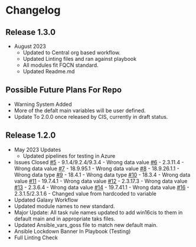 # Changelog

## Release 1.3.0

- August 2023
  - Updated to Central org based workflow.
  - Updated Linting files and ran against playbook
  - All modules fit FQCN standard.
  - Updated Readme.md

## Possible Future Plans For Repo
- Warning System Added
- More of the defalt main variables will be user defined.
- Update To 2.0.0 once released by CIS, currently in draft status.

## Release 1.2.0

- May 2023 Updates
  - Updated pipelines for testing in Azure
- Issues Closed
  [#5](https://github.com/ansible-lockdown/Windows-2016-CIS/issues/5) - 9.1.4/9.2.4/9.3.4 - Wrong data value
  [#6](https://github.com/ansible-lockdown/Windows-2016-CIS/issues/6) - 2.3.11.4 - Wrong data value
  [#7](https://github.com/ansible-lockdown/Windows-2016-CIS/issues/7) - 18.9.95.1 - Wrong data value
  [#8](https://github.com/ansible-lockdown/Windows-2016-CIS/issues/8) - 18.9.26.1.1 - Wrong data type
  [#9](https://github.com/ansible-lockdown/Windows-2016-CIS/issues/9) - 18.4.1 - Wrong data type
  [#10](https://github.com/ansible-lockdown/Windows-2016-CIS/issues/10) - 18.3.4 - Wrong data value
  [#11](https://github.com/ansible-lockdown/Windows-2016-CIS/issues/11) - 19.7.4.1 - Wrong data value
  [#12](https://github.com/ansible-lockdown/Windows-2016-CIS/issues/12) - 2.3.17.3 - Wrong data value
  [#13](https://github.com/ansible-lockdown/Windows-2016-CIS/issues/13) - 2.3.6.4 - Wrong data value
  [#14](https://github.com/ansible-lockdown/Windows-2016-CIS/issues/14) - 19.7.41.1 - Wrong data value
  [#16](https://github.com/ansible-lockdown/Windows-2016-CIS/issues/16) - 2.3.1.5/2.3.1.6 - Changed value from hardcoded to variable
- Updated Galaxy Workflow
- Updated module names to new standard.
- Major Update: All task rule names updated to add win16cis to them in default main
  and in appropriate taks files.
- Updated Ansible_vars_goss file to match new default main.
- Ansible Lockdown Banner In Playbook (Testing)
- Full Linting Check


